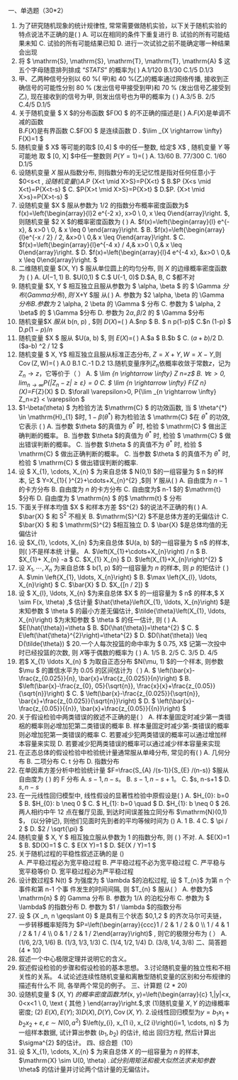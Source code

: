 一、单选题（30*2）
 1. 为了研究随机现象的统计规律性, 常常需要做随机实验，以下关于随机实验的特点说法不正确的是(   ) 
 A. 可以在相同的条件下重复进行
 B. 试验的所有可能结果未知
 C. 试验的所有可能结果已知 
 D. 进行一次试验之前不能确定哪一种结果会出现
 2. 将 $ \mathrm{S}, \mathrm{S}, \mathrm{T}, \mathrm{T}, \mathrm{A} $ 这五个字母随意排列排成 “$STATS$” 的概率为(      )
 A.1/120
 B.1/30 
 C.1/5 
 D.1/3 
 3. 甲、乙两种信号分别以  60 %(  甲)和  40 %(乙)的概率通过网络传播, 接收到正确信号的可能性分别  80 %  (发出信号甲接受到甲)和  70 %  (发出信号乙接受到乙), 现在接收到的信号为甲, 则发出信号也为甲的概率为 (      )
 A.3/5
 B. 2/5 
 C.4/5
 D.1/5
 4. 关于随机变量 $ X  $的分布函数  $F(X) $ 的不正确的描述是(        ) 
 A.$F(X)$是单调不减的函数  
 B.$F(X)$是有界函数
 C.$F(X) $ 是连续函数 
 D . $\lim _{X \rightarrow \infty} F(X)=1 $
 5. 随机变量 $ X$  等可能的取$  [0,4] $ 中的任一整数, 给定$  X$ , 随机变量  $Y$  等可能地 取 $ [0, X]  $中任一整数则  $P\{Y=1\}=$(     ) 
 A.  13/60 
 B. 77/300
 C. 1/60 
 D.1/5
 6. 设随机变量  $X$  服从指数分布, 则指数分布的无记忆性是指对任何任意小于  $0<s<t $, 设随机变量( )
 A.$P  \{X<t \mid X>S\}=P\{X<t\} $
 B.$P  \{X<s \mid X<t\}=P\{X<t-s\} $
 C.  $P\{X>t \mid X>S\}=P\{X>t\} $
 D.$P.  \{X>t \mid X>s\}=P\{X>t-s\} $
 7. 设随机变量  $X $ 服从参数为  1/2  的指数分布概率密度函数为$ f(x)=\left\{\begin{array}{l}2 e^{-2 x}, x>0 \\ 0, x \leq 0\end{array}\right. $, 则随机变量  $2 X
$的概率密度函数为 (     )
 A. $f(x)=\left\{\begin{array}{l} e^{-x}, & x>0 \\ 0, & x \leq 0 \end{array}\right. $
 B.  $f(x)=\left\{\begin{array}{l}e^{-x / 2} / 2, &x>0 \\ 0,& x \leq 0\end{array}\right. $
 C. $f(x)=\left\{\begin{array}{l}e^{-4 x} / 4,& x>0  \\ 0,&  x \leq 0\end{array}\right. $
 D.  $f(x)=\left\{\begin{array}{l}4 e^{-4 x}, &x>0 \\ 0,& x \leq 0\end{array}\right. $
 8. 二维随机变量  $(X, Y) $ 服从单位圆上的均匀分布, 则  $X$  的边缘概率密度函数为 (    ) 
 A. $U(-1, 1)$
 B.  $U(0,1) $
 C.$ U(-1, 0)$
 D.$A, B, C $都不对
 9. 随机变量  $X, Y $ 相互独立且服从参数为 $ \alpha, \beta $ 的 $ \Gamma  $分布 (Gamma 分布), 则$  X+Y  $服 从(     )
 A. 参数为  $2 \alpha, \beta  的  \Gamma  $分布  
 B. 参数为$  2 \alpha, 2 \beta  的  \Gamma $ 分布
 C. 参数为 $ \alpha, 2 \beta$ 的 $ \Gamma  $分布
 D. 参数为  $2 \alpha, \beta / 2$ 的 $ \Gamma  $分布
 10. 随机变量$X
$服从$  b(n, p) , $则  $D(X)=$(         ) 
 A.$np $ 
 B. $ n p(1-p)$ 
 C.$n (1-p) $
 D.$p (1-p) / n$​
 11. 随机变量  $X $ 服从  $U(a, b) $, 则  $E(X)=$(        ) 
 A.$a $
 B.$b $
 C. $(a+b) / 2$
 D.  ($a-b) ^2 / 12 $
 12. 随机变量 $ X, Y$  相互独立且服从标准正态分布,  $Z=X+Y, W=X-Y ,$则  $\operatorname{Cov}(\mathrm{Z}, \mathrm{W})=$(       ) 
 A.0 
 B.1
 C.-1
 D.2 
 13.随机变量序列$Z_n$依概率收敛于常数$z$，记为$Z_n\rightarrow z$，它等价于（           ）
 A. $ \lim _{n \rightarrow \infty} Z _n=z$
 B.  $\forall \varepsilon>0, \lim _{n \rightarrow \infty} P\{|Z _n-z| \geqslant \varepsilon\}=0$ 
 C. $ \lim _{n \rightarrow \infty} F_{Z_ n}(X)=F_{Z}(X) $
 D.  $\forall \varepsilon>0, P\{\lim _{n \rightarrow \infty} Z_n=z\}  < \varepsilon $​
 14.  $1-\beta(\theta) $ 为检验方法  $\mathrm{C} $ 的功效函数, 当 $ \theta^{*} \in \mathrm{H}_{1}  $时,  $1-\beta\left(\theta^{*}\right)$ 称为检验法 $ \mathrm{C}  $在  $\theta^{*}$ 的功效, 它表示 (   )
 A. 当参数  $\theta  $的真值为  $\theta^{*}$  时, 检验 $ \mathrm{C} $ 做出正确判断的概率。
 B. 当参数   $\theta  $的真值为   $\theta^{*}$  时, 检验  $ \mathrm{C} $ 做出错误判断的概率。
 C. 当参数   $\theta  $ 的真值不为   $\theta^{*}$  时, 检验  $ \mathrm{C} $  做出正确判断的概率。
 C. 当参数   $\theta  $ 的真值不为   $\theta^{*}$   时, 检验   $ \mathrm{C} $ 做出错误判断的概率.
 15. 设 $ X_{1}, \cdots, X_{n} $ 为来自总体 $ N(0,1)  $的一组容量为 $ n  $的样本, 记 $ Y=X_{1}{ }^{2}+\cdots+X_{n}^{2} ,$则  $Y$  服从(        )
 A. 自由度为  $n-1$  的卡方分布
 B. 自由度为  $n$  的卡方分布
 C. 自由度为$  n-1  $的  $\mathrm{t}  $分布
 D. 自由度为 $ \mathrm{n} $ 的$  \mathrm{t} $ 分布
 16. 下面关于样本均值  $X $ 和样本方差  $S^{2}  $的说法不正确的有(        )
 A.  $\bar{X} $ 和  $\mathrm{S}^{2}$  不相关
 B.  $\mathrm{S}^{2}  $不是总体方差的无偏估计
 C.  $\bar{X} $ 和 $ \mathrm{S}^{2}  $相互独立
 D. $ \bar{X}  $是总体均值的无偏估计
 17. 设  $X_{1}, \cdots, X_{n}  $为来自总体  $U(a, b)  $的一组容量为 $ n$  的样本, 则(        )不是样本统 计量。
 A.  $\left(X_{1}+\cdots+X_{n}\right) / n $
 B.  $X_{1}+ X_{n} -a
$
 C.  $X_{1} X_{n}
$
 D.  $\left(X_{1}+X_{n}\right)^{2} $
 18. 设  $X_{1}, \cdots, X_{n}$  为来自总体 $ b(1, p)  $的一组容量为  $n$  的样本, 则  $p$  的矩估计 (       )
 A.  $\min \left\{X_{1}, \ldots, X_{n}\right\} $
 B.  $\max \left\{X_{l}, \ldots, X_{n}\right\} $
 C.  $\bar{X} $
 D.  $X_{[n / 2]} $
 19. 设 $ X_{l}, \ldots, X_{n}  $为来自总体  $X $ 的一组容量为 $ n$  的样本,$  X \sim F(x, \theta) ,$ 估计量  $\hat{\theta}\left(X_{1}, \ldots, X_{n}\right)  $是末知参数 $ \theta $ 的最小方差无偏估计,  $\tilde{\theta}\left(X_{1}, \ldots, X_{n}\right)  $为末知参数 $ \theta $ 的任一估计, 则 ( )
 A.  $E(\hat{\theta})=\theta $
 B.  $D(\hat{\theta})=\theta^{2} $
 C. $ E\left(\hat{\theta}^{2}\right)=\theta^{2} $
 D.  $D(\hat{\theta}) \leq D(\tilde{\theta}) $
 20.一个人每次投篮的命中率为 $ 0.75, X$ 记第一次投中时已经投篮的次数, 则  $X$等于偶数的概率为  (  )
 A.  1/5 
 B.  2/5 
 C.  3/5
 D.  4/5 
 21. 若$  X_{1} \ldots X_{n} $ 为取自正态分布  $N(\mu, 1)  $的一个样本, 则参数  $\mu $ 的置信水平为  0.05  的区间估计为（     )
 A. $ \left(\bar{x}-\frac{z_{0.025}}{n}, \bar{x}+\frac{z_{0.025}}{n}\right) $
 B.  $\left(\bar{x}-\frac{z_{0}, 05}{\sqrt{n}}, \frac{x}{x}+\frac{z_{0.05}}{\sqrt{n}}\right) $
 C. $ \left(\bar{x}-\frac{z_{0.025}}{\sqrt{n}}, \bar{x}+\frac{z_{0.025}}{\sqrt{n}}\right) $
 D. $ \left(\bar{x}-\frac{z_{0.05}}{{n}}, \bar{x}+\frac{z_{0.05}}{{n}}\right) $
 22. 关于假设检验中两类错误的敘述不正确的是(      ）
 A. 样本量固定时减少第一类错梠的概率则必增加犯第二类错误的概率
 B. 样本量固定时减少第-类错误的概率则必增加犯第一类错误的概率
 C. 若要减少犯两类错误的概率可以通过增加样本容量来实现
 D. 若要减少犯两类错误的概率可以通过减少样本容量来实现
 23. 在正态总体的假设检验中检验统计量通常服从单峰分布, 常见的有(        )
 A. 几何分布
 B. 二项分布
 C.  t 分布 
 D. 指数分布
 24. 在单因素方差分析中检验统计量  $F=\frac{S_{A} /(s-1)}{S_{E} /(n-s)} $服从自由度为  (        )  的  F   分布
 A.  $s-1, n-s。$
 B.  $s-1, n-s+1。$ 
 C.  $s, n-s+1 $
 D.  $s, n-s$
 25. 在一元线性回归模型中, 线性假设的显著性检验中原假设是(         )
 A.  $H_{0}: b=0 $
 B.  $H_{0}: b \neq 0 $
 C.  $ H_{1}: b=0 \quad $ 
 D.  $H_{1}: b \neq 0 $
 26.两人相约中午 12 点在餐厅见面, 到达时间误差独立同分布  $\mathrm{N}(0,1)  $， (以分钟记), 则他们见面时先到者的平均等候时间为 ()
 A. 1
 B. 4
 C. $ \pi / 2 $
 D.  $2 / \sqrt{\pi} $
 27. 随机变量 $ X, Y $ 相互独立服从參数为 $1$ 的指数分布, 则  (        )  不对.
 A.  $E(X)=1 $
 B.  $D(X)=1 $
 C. $ E(X Y)=1 $
 D.  $E(X / Y)=1 $
 28. 关于随机过程的平稳性叙述正确的是 ()  
 A. 严平稳过程必为宽平稳过程
 B. 严平稳过程不必为宽平稳过程
 C. 严平稳与宽平稳等价
 D. 宽平稳过程必为严平稳过程
 29. 设计数过程$  N(t) $ 为强度为 $ \lambda  $的泊松过程, 设 $ T_{n}$  为第  n  个事件和第  n-1  个事 件发生的时间间隔, 则  $T_{n} $ 服从(       ）
 A. 参数为$  \mathrm{n} $ 的 Gamma 分布
 B. 参数为  $1 / \lambda$  的泊松分布
 C. 参数为 $ \lambda$  的指数分布
 D. 参数为  $1 / \lambda  $的指数分布
 30. 设 $ \{X _n, n \geqslant 0\} $ 是具有三个状态  $0,1,2 $ 的齐次马尔可夫链，一步转移概率矩阵为  $P=\left(\begin{array}{ccc}1 / 2 & 1 / 2 & 0 \\ 1 / 4 & 1 / 2 & 1 / 4 \\ 0 & 1 / 2 & 1 / 2\end{array}\right)$ , 则它的极限分布为 (      ）
 A. $(1/6,2/3,1/6)$
 B. $(1/3,1/3,1/3)$
 C. $(1/4,1/2,1/4)$
 D. $(3/8,1/4,3/8
)$
 二、简答题  (4 * 10) 
 1. 叙述一个中心极限定理并说明它的含义。
 2. 叙述假设检验的步骤和假设检验的基本思想。
 3.讨论随机变量的独立性和不相关性的关系。
 4.试论述连续性随机变量和离散型随机变量的区别和分布规律的描述有什么不 同, 各举两个常见的例子。
 三、计算题  (2 * 20) 
 1. 设随机变量 $ (X, Y)  $的概率密度函数为$f(x, y)=\left\{\begin{array}{c}
1,|y|<x, 0<x<1 \\
0, \text { 其他 }
\end{array}\right.$,求 
 (1)随机变量  $X, Y$  的边缘概率密度; 
 (2)  $E(X), E(Y) ; 3) D(X), D(Y), \operatorname{Cov}(X, Y) .$
 2.设线性回归模型为$y=b_{1} x_{1}+b_{2} x_{2}+\varepsilon, \varepsilon \sim N\left(0, a^{2}\right)$
 $\left(y_{i}, x_{1 i}, x_{2 i}\right)(i=1, \cdots, n) $ 为一组样本数据, 试计算出参数  $\left(b_{1}, b_{2}\right)$  的估计, 给出 回归方程, 然后计算出  $\sigma^{2}  $的估计。
 四、综合题（10）
 1. 设 $ X_{1}, \cdots, X_{n} $ 为来自总体  $X$  的一组容量为  $n$  的样本,  $\mathrm{X} \sim U(0, \theta) $. 试分别用矩 法和极大似然法求末知参数$  \theta$  的估计量并讨论两个估计量的无偏估计。
 